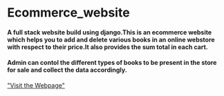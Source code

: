 # Ecommerce_website
<h4> A full stack website build using django.This is an ecommerce website which helps you to add and delete various books in an online webstore with respect to their price.It also provides the sum total in each cart.</h4>
<h4>Admin can contol the different types of books to be present in the store for sale and collect the data accordingly.</h4>
<a href="http://127.0.0.1:8000/">"Visit the Webpage"</a>
